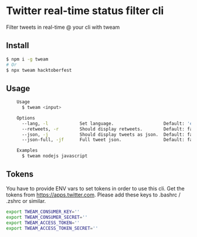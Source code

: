 # Twitter real-time status filter cli

Filter tweets in real-time @ your cli with tweam

## Install

```bash
$ npm i -g tweam
# Or
$ npx tweam hacktoberfest
```

## Usage

```bash
    Usage
      $ tweam <input>

    Options
      --lang, -l            Set language.                   Default: 'en'
      --retweets, -r        Should display retweets.        Default: false
      --json, -j            Should display tweets as json.  Default: false
      --json-full, -jf      Full tweet json.                Default: false

    Examples
      $ tweam nodejs javascript
```

## Tokens

You have to provide ENV vars to set tokens in order to use this cli. Get the tokens from https://apps.twitter.com. Please add these keys to .bashrc / .zshrc or similar.

```bash
export TWEAM_CONSUMER_KEY=''
export TWEAM_CONSUMER_SECRET=''
export TWEAM_ACCESS_TOKEN=''
export TWEAM_ACCESS_TOKEN_SECRET=''
```
